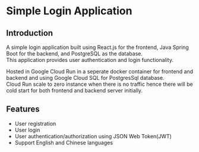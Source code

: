 # Simple Login Application

## Introduction
A simple login application built using React.js for the frontend, Java Spring Boot for the backend, and PostgreSQL as the database. <br/>
This application provides user authentication and login functionality. <br/>

Hosted in Google Cloud Run in a seperate docker container for frontend and backend and using Google Cloud SQL for PostgresSql database. <br/>
Cloud Run scale to zero instance when there is no traffic hence there will be cold start for both frontend and backend server initially. <br/>

## Features
- User registration
- User login
- User authentication/authorization using JSON Web Token(JWT)
- Support English and Chinese languages

